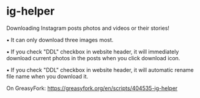 # ig-helper
Downloading Instagram posts photos and videos or their stories!

▪ It can only download three images most.

▪ If you check "DDL" checkbox in website header, it will immediately download current photos in the posts when you click download icon.

▪ If you check "DDL" checkbox in website header, it will automatic rename file name when you download it.

On GreasyFork: https://greasyfork.org/en/scripts/404535-ig-helper
